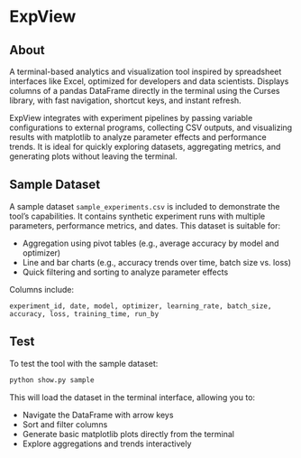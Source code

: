 # ExpView

## About
A terminal-based analytics and visualization tool inspired by spreadsheet interfaces like Excel, optimized for developers and data scientists. Displays columns of a pandas DataFrame directly in the terminal using the Curses library, with fast navigation, shortcut keys, and instant refresh.  

ExpView integrates with experiment pipelines by passing variable configurations to external programs, collecting CSV outputs, and visualizing results with matplotlib to analyze parameter effects and performance trends. It is ideal for quickly exploring datasets, aggregating metrics, and generating plots without leaving the terminal.  

## Sample Dataset
A sample dataset `sample_experiments.csv` is included to demonstrate the tool’s capabilities. It contains synthetic experiment runs with multiple parameters, performance metrics, and dates. This dataset is suitable for:  

- Aggregation using pivot tables (e.g., average accuracy by model and optimizer)  
- Line and bar charts (e.g., accuracy trends over time, batch size vs. loss)  
- Quick filtering and sorting to analyze parameter effects  

Columns include:  
```
experiment_id, date, model, optimizer, learning_rate, batch_size, accuracy, loss, training_time, run_by
```
## Test

To test the tool with the sample dataset:

```bash
python show.py sample
```

This will load the dataset in the terminal interface, allowing you to:

- Navigate the DataFrame with arrow keys
- Sort and filter columns
- Generate basic matplotlib plots directly from the terminal
- Explore aggregations and trends interactively

